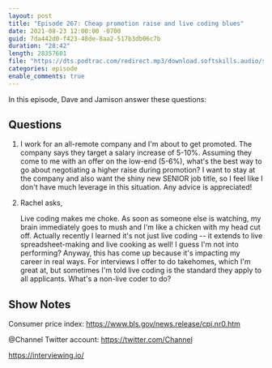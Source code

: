 ```yaml
---
layout: post
title: "Episode 267: Cheap promotion raise and live coding blues"
date: 2021-08-23 12:00:00 -0700
guid: 7da442d0-f423-48de-8aa2-517b3db06c7b
duration: "28:42"
length: 28357601
file: "https://dts.podtrac.com/redirect.mp3/download.softskills.audio/sse-267.mp3"
categories: episode
enable_comments: true
---
```


In this episode, Dave and Jamison answer these questions:

## Questions

1. I work for an all-remote company and I'm about to get promoted. The company says they target a salary increase of 5-10%. Assuming they come to me with an offer on the low-end (5-6%), what's the best way to go about negotiating a higher raise during promotion? I want to stay at the company and also want the shiny new SENIOR job title, so I feel like I don't have much leverage in this situation. Any advice is appreciated!


2. Rachel asks,
   
   Live coding makes me choke. As soon as someone else is watching, my brain immediately goes to mush and I'm like a chicken with my head cut off. Actually recently I learned it's not just live coding -- it extends to live spreadsheet-making and live cooking as well! I guess I'm not into performing? Anyway, this has come up because it's impacting my career in real ways. For interviews I offer to do takehomes, which I'm great at, but sometimes I'm told live coding is the standard they apply to all applicants. What's a non-live coder to do?


## Show Notes
Consumer price index: https://www.bls.gov/news.release/cpi.nr0.htm

@Channel Twitter account: https://twitter.com/Channel

https://interviewing.io/
